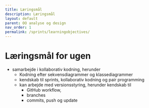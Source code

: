 ```yaml
---
title: Læringsmål
description: Læringsmål
layout: default
parent: OO analyse og design
nav_order: 1
permalink: /sprints/learningobjectives/
---
```

# Læringsmål for ugen

- samarbejde i kollaborativ kodning, herunder
  - Kodning efter sekvensdiagrammer og klassediagrammer
  - kendskab til sprints, kollaborativ kodning og pair programming
  - kan arbejde med versionsstyring, herunder kendskab til 
    - GitHub workflow, 
    - branches
    - commits, push og update